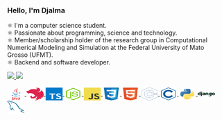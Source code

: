### Hello, I'm Djalma

⚛️ I'm a computer science student.<br> 
⚛️ Passionate about programming, science and technology.<br>
⚛️ Member/scholarship holder of the research group in Computational Numerical Modeling and Simulation at the Federal University of Mato Grosso (UFMT).<br>
⚛️ Backend and software developer.<br>

<div>
  <a href="https://github.com/Djas03">
  <img height="180em" src="https://github-readme-stats.vercel.app/api?username=Djas03&show_icons=true&theme=tokyonight&include_all_commits=true&count_private=true"/>
  <img height="180em" src="https://github-readme-stats.vercel.app/api/top-langs/?username=Djas03&layout=compact&langs_count=9&theme=tokyonight"/>

</div>

<div style="display: inline_block"><br>
    <img align="center" alt="java" height="30" width="40" src="https://github.com/devicons/devicon/blob/master/icons/java/java-original-wordmark.svg">
    <img align="center" alt="nestjs" height="30" width="40" src="https://github.com/devicons/devicon/blob/master/icons/nestjs/nestjs-plain.svg">
    <img align="center" alt="typescript" height="30" width="40" src="https://github.com/devicons/devicon/blob/master/icons/typescript/typescript-original.svg">
    <img align="center" alt="node" height="30" width="40" src="https://github.com/devicons/devicon/blob/master/icons/nodejs/nodejs-original.svg">
    <img align="center" alt="html" height="30" width="40" src="https://github.com/devicons/devicon/blob/master/icons/javascript/javascript-original.svg">
    <img align="center" alt="css" height="30" width="40" src="https://github.com/devicons/devicon/blob/master/icons/css3/css3-original.svg">
    <img align="center" alt="javascript" height="30" width="40" src="https://github.com/devicons/devicon/blob/master/icons/html5/html5-original.svg">
    <img align="center" alt="cpp" height="30" width="40" src="https://github.com/devicons/devicon/blob/master/icons/cplusplus/cplusplus-line.svg">
    <img align="center" alt="c" height="30" width="40" src="https://github.com/devicons/devicon/blob/master/icons/c/c-line.svg">
    <img align="center" alt="python" height="30" width="40" src="https://github.com/devicons/devicon/blob/master/icons/python/python-original.svg">
    <img align="center" alt="django" height="30" width="40" src="https://github.com/devicons/devicon/blob/master/icons/django/django-plain-wordmark.svg">
    <img align="center" alt="mysql" height="30" width="40" src="https://github.com/devicons/devicon/blob/master/icons/mysql/mysql-original.svg">

  
</div>
<!--
**Djas03/Djas03** is a ✨ _special_ ✨ repository because its `README.md` (this file) appears on your GitHub profile.

Here are some ideas to get you started:

- 🔭 I’m currently working on ...
- 🌱 I’m currently learning ...
- 👯 I’m looking to collaborate on ...
- 🤔 I’m looking for help with ...
- 💬 Ask me about ...
- 📫 How to reach me: ...
- 😄 Pronouns: ...
- ⚡ Fun fact: ...
-->
